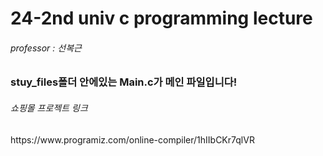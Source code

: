# 24-2nd univ c programming lecture
<h6>professor : 선복근</h6>
<h3>stuy_files폴더 안에있는 Main.c가 메인 파일입니다!</h3>

<h6>쇼핑몰 프로젝트 링크</h6>
https://www.programiz.com/online-compiler/1hIIbCKr7qlVR
